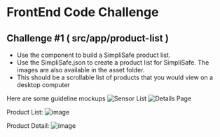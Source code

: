 # FrontEnd Code Challenge

## Challenge #1  ( src/app/product-list )
* Use the component to build a SimpliSafe product list.
* Use the SimpliSafe.json to create a product list for SimpliSafe. The images are also available in the asset folder.
* This should be a scrollable list of products that you would view on a desktop computer

Here are some guideline mockups
![Sensor List](https://github.com/simplisafe/frontend-code-challenge/raw/master/sensor_list.png)
![Details Page](https://github.com/simplisafe/frontend-code-challenge/raw/master/details_page.png)

Product List:
![image](https://user-images.githubusercontent.com/18402098/200317266-cf434616-4741-4b63-abfe-f7b26d016cc2.png)

Product Detail:
![image](https://user-images.githubusercontent.com/18402098/200317335-ca6fabd3-2cc3-48f8-b48b-da4f2cb354df.png)


